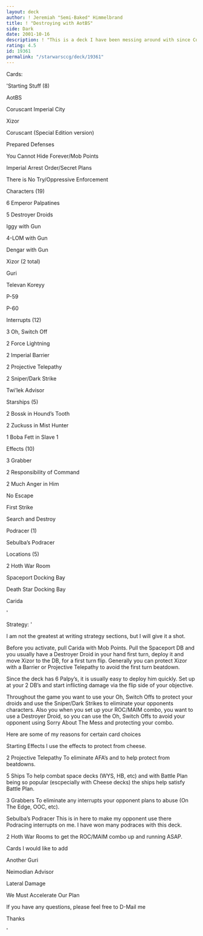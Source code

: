 ```yaml
---
layout: deck
author: ! Jeremiah "Semi-Baked" Himmelbrand
title: ! "Destroying with AotBS"
side: Dark
date: 2001-10-16
description: ! "This is a deck I have been messing around with since Coruscant came out.  It uses Destroyer Droids with the Agents of the Black Sun Objective.  Hope you like it."
rating: 4.5
id: 19361
permalink: "/starwarsccg/deck/19361"
---
```

Cards: 

'Starting Stuff (8)

AotBS

Coruscant Imperial City

Xizor

Coruscant (Special Edition version)

Prepared Defenses

You Cannot Hide Forever/Mob Points

Imperial Arrest Order/Secret Plans

There is No Try/Oppressive Enforcement


Characters (19)

6 Emperor Palpatines

5 Destroyer Droids

Iggy with Gun

4-LOM with Gun

Dengar with Gun

Xizor (2 total)

Guri

Televan Koreyy

P-59

P-60


Interrupts (12)

3 Oh, Switch Off

2 Force Lightning

2 Imperial Barrier

2 Projective Telepathy

2 Sniper/Dark Strike

Twi’lek Advisor


Starships (5)

2 Bossk in Hound’s Tooth

2 Zuckuss in Mist Hunter

1 Boba Fett in Slave 1


Effects (10)

3 Grabber

2 Responsibility of Command

2 Much Anger in Him

No Escape

First Strike

Search and Destroy


Podracer (1)

Sebulba’s Podracer


Locations (5)

2 Hoth War Room

Spaceport Docking Bay

Death Star Docking Bay

Carida



'

Strategy: '

I am not the greatest at writing strategy sections, but I will give it a shot.


Before you activate, pull Carida with Mob Points.  Pull the Spaceport DB and you usually have a Destroyer Droid in your hand first turn, deploy it and move Xizor to the DB, for a first turn flip.  Generally you can protect Xizor with a Barrier or Projective Telepathy to avoid the first turn beatdown.  


Since the deck has 6 Palpy’s, it is usually easy to deploy him quickly.  Set up at your 2 DB’s and start inflicting damage via the flip side of your objective.  


Throughout the game you want to use your Oh, Switch Offs to protect your droids and use the Sniper/Dark Strikes to eliminate your opponents characters.  Also you when you set up your ROC/MAIM combo, you want to use a Destroyer Droid, so you can use the Oh, Switch Offs to avoid your opponent using Sorry About The Mess and protecting your combo.


Here are some of my reasons for certain card choices


Starting Effects I use the effects to protect from cheese.


2 Projective Telepathy  To eliminate AFA’s and to help protect from beatdowns.


5 Ships  To help combat space decks (WYS, HB, etc) and with Battle Plan being so popular (escpecially with Cheese decks) the ships help satisfy Battle Plan.


3 Grabbers  To eliminate any interrupts your opponent plans to abuse (On The Edge, OOC, etc).


Sebulba’s Podracer This is in here to make my opponent use there Podracing interrupts on me.  I have won many podraces with this deck.


2 Hoth War Rooms to get the ROC/MAIM combo up and running ASAP.



Cards I would like to add


Another Guri

Neimodian Advisor

Lateral Damage

We Must Accelerate Our Plan


If you have any questions, please feel free to D-Mail me


Thanks


'
